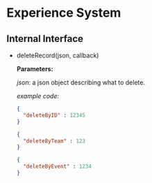 # Experience System

## Internal Interface

* deleteRecord(json, callback)

  **Parameters:**

  *json*: a json object describing what to delete.

  *example code:*

    ```Json
  {
      "deleteByID" : 12345
  }

  {
      "deleteByTeam" : 123
  }

  {
      "deleteByEvent" : 1234
  }
    ```
